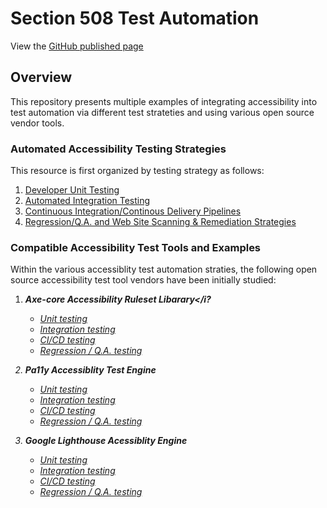 # Section 508 Test Automation

View the [GitHub published page](https://akingkci.github.io/Playbook-Automation/)


## Overview
This repository presents multiple examples of integrating accessibility into test automation via different test strateties and using various open source vendor tools.

### Automated Accessibility Testing Strategies
This resource is first organized by testing strategy as follows:  

  1. [Developer Unit Testing](https://github.com/akingkci/Playbook-Automation/tree/master/test-strategy/unit)
  2. [Automated Integration Testing](https://github.com/akingkci/Playbook-Automation/tree/master/test-strategy/integration)
  3. [Continuous Integration/Continous Delivery Pipelines](https://github.com/akingkci/Playbook-Automation/tree/master/test-strategy/ci-cd)
  4. [Regression/Q.A. and Web Site Scanning & Remediation Strategies](https://github.com/akingkci/Playbook-Automation/tree/master/test-strategy/regression)  

### Compatible Accessibility Test Tools and Examples
Within the various accessiblity test automation straties, the following open source accessibility test tool vendors have been initially studied:  

  1. <b><i>Axe-core Accessibility Ruleset Libarary</i?</b>
      * [Unit testing](https:// )
      * [Integration testing](https:// )
      * [CI/CD testing](https:// )
      * [Regression / Q.A. testing](https:// )
      
  2. <b>Pa11y Accessiblity Test Engine</b>
      * [Unit testing](https:// )
      * [Integration testing](https:// )
      * [CI/CD testing](https:// )
      * [Regression / Q.A. testing](https:// )
  
  3. <b>Google Lighthouse Acessiblity Engine</b>
      * [Unit testing](https:// )
      * [Integration testing](https:// )
      * [CI/CD testing](https:// )
      * [Regression / Q.A. testing](https:// )
     
  

